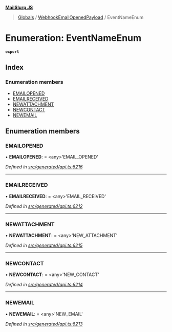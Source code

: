 **[MailSlurp JS](../README.md)**

> [Globals](../README.md) / [WebhookEmailOpenedPayload](../modules/webhookemailopenedpayload.md) / EventNameEnum

# Enumeration: EventNameEnum

**`export`** 

## Index

### Enumeration members

* [EMAILOPENED](webhookemailopenedpayload.eventnameenum.md#emailopened)
* [EMAILRECEIVED](webhookemailopenedpayload.eventnameenum.md#emailreceived)
* [NEWATTACHMENT](webhookemailopenedpayload.eventnameenum.md#newattachment)
* [NEWCONTACT](webhookemailopenedpayload.eventnameenum.md#newcontact)
* [NEWEMAIL](webhookemailopenedpayload.eventnameenum.md#newemail)

## Enumeration members

### EMAILOPENED

•  **EMAILOPENED**:  = \<any>'EMAIL\_OPENED'

*Defined in [src/generated/api.ts:6216](https://github.com/mailslurp/mailslurp-client/blob/98c6efc/src/generated/api.ts#L6216)*

___

### EMAILRECEIVED

•  **EMAILRECEIVED**:  = \<any>'EMAIL\_RECEIVED'

*Defined in [src/generated/api.ts:6212](https://github.com/mailslurp/mailslurp-client/blob/98c6efc/src/generated/api.ts#L6212)*

___

### NEWATTACHMENT

•  **NEWATTACHMENT**:  = \<any>'NEW\_ATTACHMENT'

*Defined in [src/generated/api.ts:6215](https://github.com/mailslurp/mailslurp-client/blob/98c6efc/src/generated/api.ts#L6215)*

___

### NEWCONTACT

•  **NEWCONTACT**:  = \<any>'NEW\_CONTACT'

*Defined in [src/generated/api.ts:6214](https://github.com/mailslurp/mailslurp-client/blob/98c6efc/src/generated/api.ts#L6214)*

___

### NEWEMAIL

•  **NEWEMAIL**:  = \<any>'NEW\_EMAIL'

*Defined in [src/generated/api.ts:6213](https://github.com/mailslurp/mailslurp-client/blob/98c6efc/src/generated/api.ts#L6213)*
